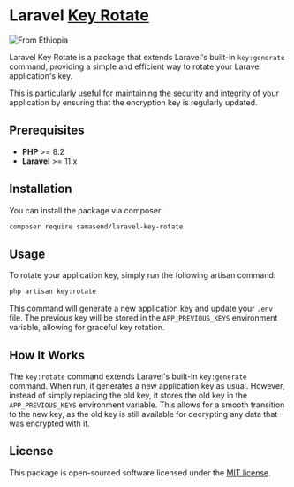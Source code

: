 # Laravel [Key Rotate](https://laravel.com/docs/11.x/encryption#gracefully-rotating-encryption-keys)

![From Ethiopia](https://img.shields.io/badge/From-Ethiopia-brightgreen.svg)

Laravel Key Rotate is a package that extends Laravel's built-in `key:generate` command, providing a simple and efficient way to rotate your Laravel application's key.

This is particularly useful for maintaining the security and integrity of your application by ensuring that the encryption key is regularly updated.

## Prerequisites
  - **PHP** >= 8.2
  - **Laravel** >= 11.x

## Installation

You can install the package via composer:

```bash
composer require samasend/laravel-key-rotate
```

## Usage

To rotate your application key, simply run the following artisan command:

```bash
php artisan key:rotate
```

This command will generate a new application key and update your `.env` file.
The previous key will be stored in the `APP_PREVIOUS_KEYS` environment variable, allowing for graceful key rotation.

## How It Works

The `key:rotate` command extends Laravel's built-in `key:generate` command. When run, it generates a new application key as usual. However, instead of simply replacing the old key, it stores the old key in the `APP_PREVIOUS_KEYS` environment variable. This allows for a smooth transition to the new key, as the old key is still available for decrypting any data that was encrypted with it.

## License

This package is open-sourced software licensed under the [MIT license](http://opensource.org/licenses/MIT).
